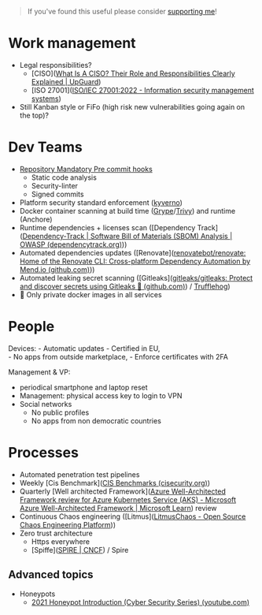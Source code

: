 > If you've found this useful please consider [supporting me](index)!

# Work management 

* Legal responsibilities?
	* [CISO]([What Is A CISO? Their Role and Responsibilities Clearly Explained | UpGuard](https://www.upguard.com/blog/what-is-a-ciso))
	* [ISO 27001]([ISO/IEC 27001:2022 - Information security management systems](https://www.iso.org/standard/27001))
* Still Kanban style or FiFo (high risk new vulnerabilities going again on the top)?

# Dev Teams

* [Repository Mandatory Pre commit hooks](https://pre-commit.com/)  
	* Static code analysis  
	* Security-linter  
	* Signed commits  
* Platform security standard enforcement ([kyverno](https://kyverno.io/))  
* Docker container scanning at build time ([Grype](https://github.com/anchore/grype)/[Trivy](https://trivy.dev/)) and runtime (Anchore)
* Runtime dependencies + licenses scan ([Dependency Track]([Dependency-Track | Software Bill of Materials (SBOM) Analysis | OWASP (dependencytrack.org)](https://dependencytrack.org/)))
* Automated dependencies updates ([Renovate]([renovatebot/renovate: Home of the Renovate CLI: Cross-platform Dependency Automation by Mend.io (github.com)](https://github.com/renovatebot/renovate)))
* Automated leaking secret scanning ([Gitleaks]([gitleaks/gitleaks: Protect and discover secrets using Gitleaks 🔑 (github.com)](https://github.com/gitleaks/gitleaks)) / [Trufflehog](https://github.com/trufflesecurity/trufflehog))
* 🔏 Only private docker images in all services

# People 

Devices:
	- Automatic updates
	- Certified in EU,   
	- No apps from outside marketplace,
	- Enforce certificates with 2FA

Management & VP: 
- periodical smartphone and laptop reset  
- Management: physical access key to login to VPN  
- Social networks
	- No public profiles
	- No apps from non democratic countries 

# Processes

* Automated penetration test pipelines   
* Weekly [Cis Benchmark]([CIS Benchmarks (cisecurity.org)](https://www.cisecurity.org/cis-benchmarks))  
* Quarterly [Well architected Framework]([Azure Well-Architected Framework review for Azure Kubernetes Service (AKS) - Microsoft Azure Well-Architected Framework | Microsoft Learn](https://learn.microsoft.com/en-us/azure/well-architected/service-guides/azure-kubernetes-service)) review
* Continuous Chaos engineering ([Litmus]([LitmusChaos - Open Source Chaos Engineering Platform](https://litmuschaos.io/)))
* Zero trust architecture
	* Https everywhere  
	* [Spiffe]([SPIRE | CNCF](https://www.cncf.io/projects/spire/)) / Spire

## Advanced topics

* Honeypots
	* [2021 Honeypot Introduction (Cyber Security Series) (youtube.com)](https://www.youtube.com/watch?v=p1j55J2ditY&ab_channel=ElitheComputerGuy)


   
